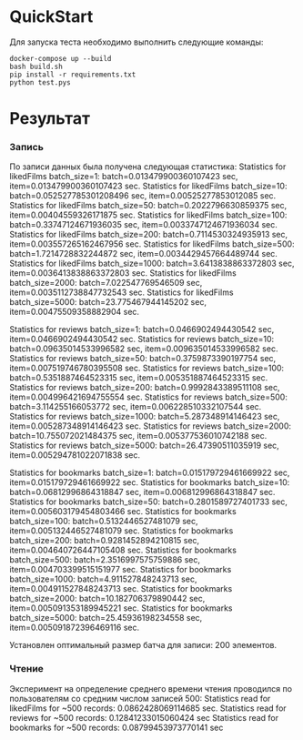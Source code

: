 # QuickStart

Для запуска теста необходимо выполнить следующие команды:
```
docker-compose up --build
bash build.sh
pip install -r requirements.txt
python test.pys
```


# Результат

### Запись
По записи данных была получена следующая статистика:
Statistics for likedFilms batch_size=1: batch=0.013479900360107423 sec, item=0.013479900360107423 sec.
Statistics for likedFilms batch_size=10: batch=0.052527785301208496 sec, item=0.00525277853012085 sec.
Statistics for likedFilms batch_size=50: batch=0.2022796630859375 sec, item=0.00404559326171875 sec.
Statistics for likedFilms batch_size=100: batch=0.33747124671936035 sec, item=0.0033747124671936034 sec.
Statistics for likedFilms batch_size=200: batch=0.7114530324935913 sec, item=0.003557265162467956 sec.
Statistics for likedFilms batch_size=500: batch=1.7214728832244872 sec, item=0.0034429457664489744 sec.
Statistics for likedFilms batch_size=1000: batch=3.6413838863372803 sec, item=0.0036413838863372803 sec.
Statistics for likedFilms batch_size=2000: batch=7.022547769546509 sec, item=0.0035112738847732543 sec.
Statistics for likedFilms batch_size=5000: batch=23.775467944145202 sec, item=0.00475509358882904 sec.

Statistics for reviews batch_size=1: batch=0.0466902494430542 sec, item=0.0466902494430542 sec.
Statistics for reviews batch_size=10: batch=0.09635014533996582 sec, item=0.009635014533996582 sec.
Statistics for reviews batch_size=50: batch=0.3759873390197754 sec, item=0.007519746780395508 sec.
Statistics for reviews batch_size=100: batch=0.5351887464523315 sec, item=0.005351887464523315 sec.
Statistics for reviews batch_size=200: batch=0.9992843389511108 sec, item=0.004996421694755554 sec.
Statistics for reviews batch_size=500: batch=3.114255166053772 sec, item=0.006228510332107544 sec.
Statistics for reviews batch_size=1000: batch=5.287348914146423 sec, item=0.005287348914146423 sec.
Statistics for reviews batch_size=2000: batch=10.755072021484375 sec, item=0.005377536010742188 sec.
Statistics for reviews batch_size=5000: batch=26.47390511035919 sec, item=0.005294781022071838 sec.

Statistics for bookmarks batch_size=1: batch=0.015179729461669922 sec, item=0.015179729461669922 sec.
Statistics for bookmarks batch_size=10: batch=0.06812996864318847 sec, item=0.006812996864318847 sec.
Statistics for bookmarks batch_size=50: batch=0.2801589727401733 sec, item=0.005603179454803466 sec.
Statistics for bookmarks batch_size=100: batch=0.5132446527481079 sec, item=0.005132446527481079 sec.
Statistics for bookmarks batch_size=200: batch=0.9281452894210815 sec, item=0.004640726447105408 sec.
Statistics for bookmarks batch_size=500: batch=2.3516997575759886 sec, item=0.004703399515151977 sec.
Statistics for bookmarks batch_size=1000: batch=4.911527848243713 sec, item=0.004911527848243713 sec.
Statistics for bookmarks batch_size=2000: batch=10.182706379890442 sec, item=0.005091353189945221 sec.
Statistics for bookmarks batch_size=5000: batch=25.45936198234558 sec, item=0.005091872396469116 sec.


Установлен оптимальный размер батча для записи: 200 элементов.

### Чтение
Эксперимент на определение среднего времени чтения проводился по пользователям со средним числом записей 500:
Statistics read for likedFilms for ~500 records: 0.0862428069114685 sec.
Statistics read for reviews for ~500 records: 0.12841233015060424 sec
Statistics read for bookmarks for ~500 records: 0.08799453973770141 sec
